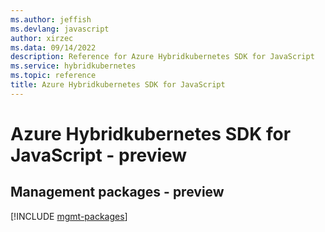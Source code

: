 ```yaml
---
ms.author: jeffish
ms.devlang: javascript
author: xirzec
ms.data: 09/14/2022
description: Reference for Azure Hybridkubernetes SDK for JavaScript
ms.service: hybridkubernetes
ms.topic: reference
title: Azure Hybridkubernetes SDK for JavaScript
---
```

# Azure Hybridkubernetes SDK for JavaScript - preview

## Management packages - preview
[!INCLUDE [mgmt-packages](hybridkubernetes-mgmt-index.md)]
